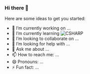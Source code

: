 ### Hi there 👋

<!--
**AlexisFlop/AlexisFlop** is a ✨ _special_ ✨ repository because its `README.md` (this file) appears on your GitHub profile.
-->
Here are some ideas to get you started:

- 🔭 I’m currently working on ...
- 🌱 I’m currently learning
![CSHARP](https://img.shields.io/badge/Desktop_Applications-007DDA?style=for-the-badge&logo=android%logoColor=white&labelColor=white)</br>
- 👯 I’m looking to collaborate on ...
- 🤔 I’m looking for help with ...
- 💬 Ask me about ...
- 📫 How to reach me: ...
- 😄 Pronouns: ...
- ⚡ Fun fact: ...
